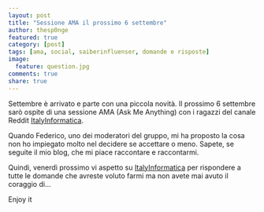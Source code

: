 ```yaml
---
layout: post
title: "Sessione AMA il prossimo 6 settembre"
author: thesp0nge
featured: true
category: [post]
tags: [ama, social, saiberinfluenser, domande e risposte]
image:
  feature: question.jpg
comments: true
share: true
---
```


Settembre è arrivato e parte con una piccola novità. Il prossimo 6 settembre
sarò ospite di una sessione AMA (Ask Me Anything) con i ragazzi del canale
Reddit [ItalyInformatica](https://www.reddit.com/r/ItalyInformatica/).

Quando Federico, uno dei moderatori del gruppo, mi ha proposto la cosa non ho
impiegato molto nel decidere se accettare o meno. Sapete, se seguite il mio
blog, che mi piace raccontare e raccontarmi.

Quindi, venerdì prossimo vi aspetto su
[ItalyInformatica](https://www.reddit.com/r/ItalyInformatica/) per rispondere a
tutte le domande che avreste voluto farmi ma non avete mai avuto il coraggio
di...

Enjoy it
